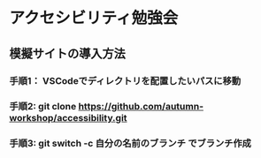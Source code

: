 # アクセシビリティ勉強会
## 模擬サイトの導入方法
### 手順1： VSCodeでディレクトリを配置したいパスに移動
### 手順2: git clone https://github.com/autumn-workshop/accessibility.git
### 手順3: git switch -c 自分の名前のブランチ    でブランチ作成